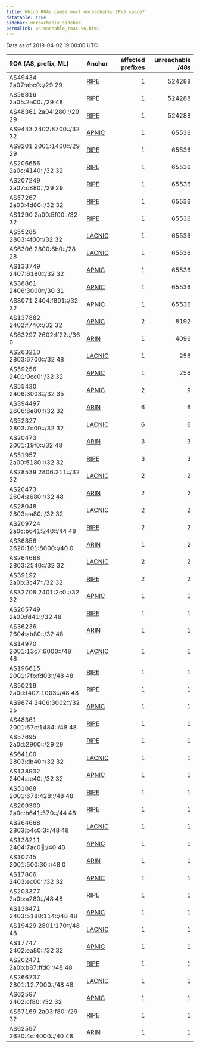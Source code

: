 ```yaml
---
title: Which ROAs cause most unreachable IPv6 space?
datatable: true
sidebar: unreachable_sidebar
permalink: unreachable_roas-v6.html
---
```


Data as of 2019-04-02 19:00:00 UTC


<div class="datatable-begin"></div>

| ROA (AS, prefix, ML)           | Anchor                                         |   affected prefixes |   unreachable /48s |
|:-------------------------------|:-----------------------------------------------|--------------------:|-------------------:|
| AS49434 2a07:abc0::/29 29      | [RIPE](unreachable_RIPE_NCC_RPKI_Root-v6.html) |                   1 |             524288 |
| AS59816 2a05:2a00::/29 48      | [RIPE](unreachable_RIPE_NCC_RPKI_Root-v6.html) |                   1 |             524288 |
| AS48361 2a04:280::/29 29       | [RIPE](unreachable_RIPE_NCC_RPKI_Root-v6.html) |                   1 |             524288 |
| AS9443 2402:8700::/32 32       | [APNIC](unreachable_APNIC_RPKI_Root-v6.html)   |                   1 |              65536 |
| AS9201 2001:1400::/29 29       | [RIPE](unreachable_RIPE_NCC_RPKI_Root-v6.html) |                   1 |              65536 |
| AS206656 2a0c:4140::/32 32     | [RIPE](unreachable_RIPE_NCC_RPKI_Root-v6.html) |                   1 |              65536 |
| AS207249 2a07:c880::/29 29     | [RIPE](unreachable_RIPE_NCC_RPKI_Root-v6.html) |                   1 |              65536 |
| AS57267 2a03:4d80::/32 32      | [RIPE](unreachable_RIPE_NCC_RPKI_Root-v6.html) |                   1 |              65536 |
| AS1290 2a00:5f00::/32 32       | [RIPE](unreachable_RIPE_NCC_RPKI_Root-v6.html) |                   1 |              65536 |
| AS55285 2803:4f00::/32 32      | [LACNIC](unreachable_LACNIC_RPKI_Root-v6.html) |                   1 |              65536 |
| AS6306 2800:6b0::/28 28        | [LACNIC](unreachable_LACNIC_RPKI_Root-v6.html) |                   1 |              65536 |
| AS133749 2407:6180::/32 32     | [APNIC](unreachable_APNIC_RPKI_Root-v6.html)   |                   1 |              65536 |
| AS38861 2406:3000::/30 31      | [APNIC](unreachable_APNIC_RPKI_Root-v6.html)   |                   1 |              65536 |
| AS8071 2404:f801::/32 32       | [APNIC](unreachable_APNIC_RPKI_Root-v6.html)   |                   1 |              65536 |
| AS137882 2402:f740::/32 32     | [APNIC](unreachable_APNIC_RPKI_Root-v6.html)   |                   2 |               8192 |
| AS63297 2602:ff22::/36 0       | [ARIN](unreachable_ARIN-v6.html)               |                   1 |               4096 |
| AS263210 2803:6700::/32 48     | [LACNIC](unreachable_LACNIC_RPKI_Root-v6.html) |                   1 |                256 |
| AS59256 2401:9cc0::/32 32      | [APNIC](unreachable_APNIC_RPKI_Root-v6.html)   |                   1 |                256 |
| AS55430 2406:3003::/32 35      | [APNIC](unreachable_APNIC_RPKI_Root-v6.html)   |                   2 |                  9 |
| AS394497 2606:8e80::/32 32     | [ARIN](unreachable_ARIN-v6.html)               |                   6 |                  6 |
| AS52327 2803:7d00::/32 32      | [LACNIC](unreachable_LACNIC_RPKI_Root-v6.html) |                   6 |                  6 |
| AS20473 2001:19f0::/32 48      | [ARIN](unreachable_ARIN-v6.html)               |                   3 |                  3 |
| AS51957 2a00:5180::/32 32      | [RIPE](unreachable_RIPE_NCC_RPKI_Root-v6.html) |                   3 |                  3 |
| AS28539 2806:211::/32 32       | [LACNIC](unreachable_LACNIC_RPKI_Root-v6.html) |                   2 |                  2 |
| AS20473 2604:a680::/32 48      | [ARIN](unreachable_ARIN-v6.html)               |                   2 |                  2 |
| AS28048 2803:ea80::/32 32      | [LACNIC](unreachable_LACNIC_RPKI_Root-v6.html) |                   2 |                  2 |
| AS209724 2a0c:b641:240::/44 48 | [RIPE](unreachable_RIPE_NCC_RPKI_Root-v6.html) |                   2 |                  2 |
| AS36856 2620:101:8000::/40 0   | [ARIN](unreachable_ARIN-v6.html)               |                   1 |                  2 |
| AS264668 2803:2540::/32 32     | [LACNIC](unreachable_LACNIC_RPKI_Root-v6.html) |                   2 |                  2 |
| AS39192 2a0b:3c47::/32 32      | [RIPE](unreachable_RIPE_NCC_RPKI_Root-v6.html) |                   2 |                  2 |
| AS32708 2401:2c0::/32 32       | [APNIC](unreachable_APNIC_RPKI_Root-v6.html)   |                   1 |                  1 |
| AS205749 2a00:fd41::/32 48     | [RIPE](unreachable_RIPE_NCC_RPKI_Root-v6.html) |                   1 |                  1 |
| AS36236 2604:ab80::/32 48      | [ARIN](unreachable_ARIN-v6.html)               |                   1 |                  1 |
| AS14970 2001:13c7:6000::/48 48 | [LACNIC](unreachable_LACNIC_RPKI_Root-v6.html) |                   1 |                  1 |
| AS196615 2001:7fb:fd03::/48 48 | [RIPE](unreachable_RIPE_NCC_RPKI_Root-v6.html) |                   1 |                  1 |
| AS50219 2a0d:f407:1003::/48 48 | [RIPE](unreachable_RIPE_NCC_RPKI_Root-v6.html) |                   1 |                  1 |
| AS9874 2406:3002::/32 35       | [APNIC](unreachable_APNIC_RPKI_Root-v6.html)   |                   1 |                  1 |
| AS48361 2001:67c:1484::/48 48  | [RIPE](unreachable_RIPE_NCC_RPKI_Root-v6.html) |                   1 |                  1 |
| AS57695 2a0d:2900::/29 29      | [RIPE](unreachable_RIPE_NCC_RPKI_Root-v6.html) |                   1 |                  1 |
| AS64100 2803:db40::/32 32      | [LACNIC](unreachable_LACNIC_RPKI_Root-v6.html) |                   1 |                  1 |
| AS138932 2404:ae40::/32 32     | [APNIC](unreachable_APNIC_RPKI_Root-v6.html)   |                   1 |                  1 |
| AS51088 2001:678:428::/48 48   | [RIPE](unreachable_RIPE_NCC_RPKI_Root-v6.html) |                   1 |                  1 |
| AS209300 2a0c:b641:570::/44 48 | [RIPE](unreachable_RIPE_NCC_RPKI_Root-v6.html) |                   1 |                  1 |
| AS264668 2803:b4c0:3::/48 48   | [LACNIC](unreachable_LACNIC_RPKI_Root-v6.html) |                   1 |                  1 |
| AS138211 2404:7ac0:100::/40 40 | [APNIC](unreachable_APNIC_RPKI_Root-v6.html)   |                   1 |                  1 |
| AS10745 2001:500:30::/48 0     | [ARIN](unreachable_ARIN-v6.html)               |                   1 |                  1 |
| AS17806 2403:ec00::/32 32      | [APNIC](unreachable_APNIC_RPKI_Root-v6.html)   |                   1 |                  1 |
| AS203377 2a0b:a280::/48 48     | [RIPE](unreachable_RIPE_NCC_RPKI_Root-v6.html) |                   1 |                  1 |
| AS138471 2403:5180:114::/48 48 | [APNIC](unreachable_APNIC_RPKI_Root-v6.html)   |                   1 |                  1 |
| AS19429 2801:170::/48 48       | [LACNIC](unreachable_LACNIC_RPKI_Root-v6.html) |                   1 |                  1 |
| AS17747 2402:ea80::/32 32      | [APNIC](unreachable_APNIC_RPKI_Root-v6.html)   |                   1 |                  1 |
| AS202471 2a0b:b87:ffd0::/48 48 | [RIPE](unreachable_RIPE_NCC_RPKI_Root-v6.html) |                   1 |                  1 |
| AS266737 2801:12:7000::/48 48  | [LACNIC](unreachable_LACNIC_RPKI_Root-v6.html) |                   1 |                  1 |
| AS62597 2402:cf80::/32 32      | [APNIC](unreachable_APNIC_RPKI_Root-v6.html)   |                   1 |                  1 |
| AS57169 2a03:f80::/29 32       | [RIPE](unreachable_RIPE_NCC_RPKI_Root-v6.html) |                   1 |                  1 |
| AS62597 2620:4d:4000::/40 48   | [ARIN](unreachable_ARIN-v6.html)               |                   1 |                  1 |

<div class="datatable-end"></div>